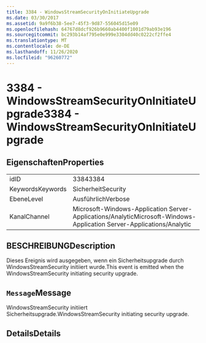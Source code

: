 ```yaml
---
title: 3384 - WindowsStreamSecurityOnInitiateUpgrade
ms.date: 03/30/2017
ms.assetid: 9a9f6b38-5ee7-45f3-9d87-556045d15e09
ms.openlocfilehash: 64767d8dcf926b9660ab4400f1001d79ab93e196
ms.sourcegitcommit: bc293b14af795e0e999e3304dd40c0222cf2ffe4
ms.translationtype: MT
ms.contentlocale: de-DE
ms.lasthandoff: 11/26/2020
ms.locfileid: "96260772"
---
```

# <a name="3384---windowsstreamsecurityoninitiateupgrade"></a><span data-ttu-id="6cfe9-102">3384 - WindowsStreamSecurityOnInitiateUpgrade</span><span class="sxs-lookup"><span data-stu-id="6cfe9-102">3384 - WindowsStreamSecurityOnInitiateUpgrade</span></span>

## <a name="properties"></a><span data-ttu-id="6cfe9-103">Eigenschaften</span><span class="sxs-lookup"><span data-stu-id="6cfe9-103">Properties</span></span>  
  
|||  
|-|-|  
|<span data-ttu-id="6cfe9-104">id</span><span class="sxs-lookup"><span data-stu-id="6cfe9-104">ID</span></span>|<span data-ttu-id="6cfe9-105">3384</span><span class="sxs-lookup"><span data-stu-id="6cfe9-105">3384</span></span>|  
|<span data-ttu-id="6cfe9-106">Keywords</span><span class="sxs-lookup"><span data-stu-id="6cfe9-106">Keywords</span></span>|<span data-ttu-id="6cfe9-107">Sicherheit</span><span class="sxs-lookup"><span data-stu-id="6cfe9-107">Security</span></span>|  
|<span data-ttu-id="6cfe9-108">Ebene</span><span class="sxs-lookup"><span data-stu-id="6cfe9-108">Level</span></span>|<span data-ttu-id="6cfe9-109">Ausführlich</span><span class="sxs-lookup"><span data-stu-id="6cfe9-109">Verbose</span></span>|  
|<span data-ttu-id="6cfe9-110">Kanal</span><span class="sxs-lookup"><span data-stu-id="6cfe9-110">Channel</span></span>|<span data-ttu-id="6cfe9-111">Microsoft-Windows-Application Server-Applications/Analytic</span><span class="sxs-lookup"><span data-stu-id="6cfe9-111">Microsoft-Windows-Application Server-Applications/Analytic</span></span>|  
  
## <a name="description"></a><span data-ttu-id="6cfe9-112">BESCHREIBUNG</span><span class="sxs-lookup"><span data-stu-id="6cfe9-112">Description</span></span>  

 <span data-ttu-id="6cfe9-113">Dieses Ereignis wird ausgegeben, wenn ein Sicherheitsupgrade durch WindowsStreamSecurity initiiert wurde.</span><span class="sxs-lookup"><span data-stu-id="6cfe9-113">This event is emitted when the WindowsStreamSecurity initiating security upgrade.</span></span>  
  
## <a name="message"></a><span data-ttu-id="6cfe9-114">`Message`</span><span class="sxs-lookup"><span data-stu-id="6cfe9-114">Message</span></span>  

 <span data-ttu-id="6cfe9-115">WindowsStreamSecurity initiiert Sicherheitsupgrade.</span><span class="sxs-lookup"><span data-stu-id="6cfe9-115">WindowsStreamSecurity initiating security upgrade.</span></span>  
  
## <a name="details"></a><span data-ttu-id="6cfe9-116">Details</span><span class="sxs-lookup"><span data-stu-id="6cfe9-116">Details</span></span>
